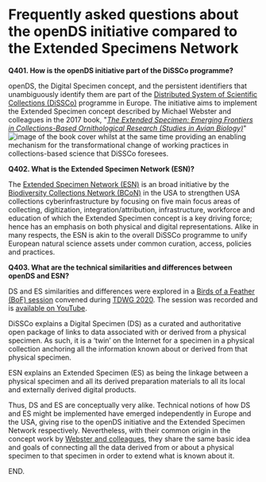 # Frequently asked questions about the openDS initiative compared to the Extended Specimens Network

**Q401. How is the openDS initiative part of the DiSSCo programme?**

openDS, the Digital Specimen concept, and the persistent identifiers that unambiguously identify them are part of the [Distributed System of Scientific Collections (DiSSCo)](https://www.dissco.eu/) programme in Europe. The initiative aims to implement the Extended Specimen concept described by Michael Webster and colleagues in the 2017 book, "[*The Extended Specimen: Emerging Frontiers in Collections-Based Ornithological Research (Studies in Avian Biology)*](https://isbnsearch.org/isbn/9781498729154)" ![image of the book cover](/images/es-bookcover.png) whilst at the same time providing an enabling mechanism for the transformational change of working practices in collections-based science that DiSSCo foresees.

**Q402. What is the Extended Specimen Network (ESN)?**

The [Extended Specimen Network (ESN)](https://doi.org/10.1093/biosci/biz140) is an broad initiative by the [Biodiversity Collections Network (BCoN)](https://bcon.aibs.org/) in the USA to strengthen USA collections cyberinfrastructure by focusing on five main focus areas of collecting, digitization, integration/attribution, infrastructure, workforce and education of which the Extended Specimen concept is a key driving force; hence has an emphasis on both physical and digital representations. Alike in many respects, the ESN is akin to the overall DiSSCo programme to unify European natural science assets under common curation, access, policies and practices. 

**Q403. What are the technical similarities and differences between openDS and ESN?**

DS and ES similarities and differences were explored in a [Birds of a Feather (BoF) session](https://www.tdwg.org/conferences/2020/working-sessions/#bof01:%20converging%20digital%20specimens%20and%20extended%20specimens%20-%20towards%20a%20global%20specification) convened during [TDWG 2020](https://www.tdwg.org/conferences/2020/). The session was recorded and is [available on YouTube](https://www.youtube.com/watch?v=8ljokNRkjeo).

DiSSCo explains a Digital Specimen (DS) as a curated and authoritative open package of links to data associated with or derived from a physical specimen. As such, it is a ‘twin’ on the Internet for a specimen in a physical collection anchoring all the information known about or derived from that physical specimen. 

ESN explains an Extended Specimen (ES) as being the linkage between a physical specimen and all its derived preparation materials to all its local and externally derived digital products.

Thus, DS and ES are conceptually very alike. Technical notions of how DS and ES might be implemented have emerged independently in Europe and the USA, giving rise to the openDS initiative and the Extended Specimen Network respectively. Nevertheless, with their common origin in the concept work by [Webster and colleagues](https://isbnsearch.org/isbn/9781498729154), they share the same basic idea and goals of connecting all the data derived from or about a physical specimen to that specimen in order to extend what is known about it.


END.